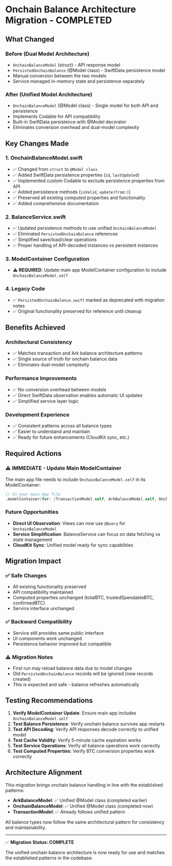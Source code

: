 # Onchain Balance Architecture Migration - COMPLETED

## What Changed

### Before (Dual Model Architecture)
- `OnchainBalanceModel` (struct) - API response model
- `PersistedOnchainBalance` (@Model class) - SwiftData persistence model 
- Manual conversion between the two models
- Service managed in-memory state and persistence separately

### After (Unified Model Architecture)
- `OnchainBalanceModel` (@Model class) - Single model for both API and persistence
- Implements Codable for API compatibility
- Built-in SwiftData persistence with @Model decorator
- Eliminates conversion overhead and dual-model complexity

## Key Changes Made

### 1. OnchainBalanceModel.swift
- ✅ Changed from `struct` to `@Model class`
- ✅ Added SwiftData persistence properties (`id`, `lastUpdated`)
- ✅ Implemented custom Codable to exclude persistence properties from API
- ✅ Added persistence methods (`isValid`, `update(from:)`)
- ✅ Preserved all existing computed properties and functionality
- ✅ Added comprehensive documentation

### 2. BalanceService.swift
- ✅ Updated persistence methods to use unified `OnchainBalanceModel`
- ✅ Eliminated `PersistedOnchainBalance` references
- ✅ Simplified save/load/clear operations
- ✅ Proper handling of API-decoded instances vs persistent instances

### 3. ModelContainer Configuration
- ⚠️  **REQUIRED**: Update main app ModelContainer configuration to include `OnchainBalanceModel.self`

### 4. Legacy Code
- ✅ `PersistedOnchainBalance.swift` marked as deprecated with migration notes
- ✅ Original functionality preserved for reference until cleanup

## Benefits Achieved

### Architectural Consistency
- ✅ Matches transaction and Ark balance architecture patterns
- ✅ Single source of truth for onchain balance data
- ✅ Eliminates dual-model complexity

### Performance Improvements
- ✅ No conversion overhead between models
- ✅ Direct SwiftData observation enables automatic UI updates
- ✅ Simplified service layer logic

### Development Experience
- ✅ Consistent patterns across all balance types
- ✅ Easier to understand and maintain
- ✅ Ready for future enhancements (CloudKit sync, etc.)

## Required Actions

### ⚠️ IMMEDIATE - Update Main ModelContainer
The main app file needs to include `OnchainBalanceModel.self` in its ModelContainer:

```swift
// In your main App file
.modelContainer(for: [TransactionModel.self, ArkBalanceModel.self, OnchainBalanceModel.self])
```

### Future Opportunities
- **Direct UI Observation**: Views can now use `@Query` for `OnchainBalanceModel`
- **Service Simplification**: BalanceService can focus on data fetching vs state management
- **CloudKit Sync**: Unified model ready for sync capabilities

## Migration Impact

### ✅ Safe Changes
- All existing functionality preserved
- API compatibility maintained
- Computed properties unchanged (totalBTC, trustedSpendableBTC, confirmedBTC)
- Service interface unchanged

### ✅ Backward Compatibility
- Service still provides same public interface
- UI components work unchanged
- Persistence behavior improved but compatible

### ⚠️ Migration Notes
- First run may reload balance data due to model changes
- Old `PersistedOnchainBalance` records will be ignored (new records created)
- This is expected and safe - balance refreshes automatically

## Testing Recommendations

1. **Verify ModelContainer Update**: Ensure main app includes `OnchainBalanceModel.self`
2. **Test Balance Persistence**: Verify onchain balance survives app restarts
3. **Test API Decoding**: Verify API responses decode correctly to unified model
4. **Test Cache Validity**: Verify 5-minute cache expiration works
5. **Test Service Operations**: Verify all balance operations work correctly
6. **Test Computed Properties**: Verify BTC conversion properties work correctly

## Architecture Alignment

This migration brings onchain balance handling in line with the established patterns:

- **ArkBalanceModel**: ✅ Unified @Model class (completed earlier)
- **OnchainBalanceModel**: ✅ Unified @Model class (completed now)
- **TransactionModel**: ✅ Already follows unified pattern

All balance types now follow the same architectural pattern for consistency and maintainability.

---

✅ **Migration Status: COMPLETE**

The unified onchain balance architecture is now ready for use and matches the established patterns in the codebase.